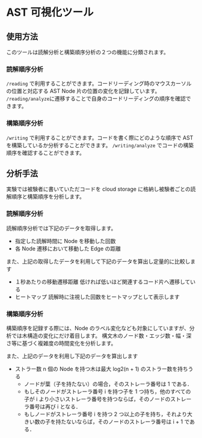 # AST 可視化ツール

## 使用方法

このツールは読解分析と構築順序分析の２つの機能に分類されます。

### 読解順序分析

`/reading` で利用することができます。コードリーディング時のマウスカーソルの位置と対応する AST Node 片の位置の変化を記録しています。
`/reading/analyze`に遷移することで自身のコードリーディングの順序を確認できます。

### 構築順序分析

`/writing` で利用することができます。コードを書く際にどのような順序で AST を構築しているか分析することができます。
`/writing/analyze` でコードの構築順序を確認することができます。

## 分析手法

実験では被験者に書いていただコードを cloud storage に格納し被験者ごとの読解順序と構築順序を分析します。

### 読解順序分析

読解順序分析では下記のデータを取得します。

- 指定した読解時間に Node を移動した回数
- 各 Node 遷移において移動した Edge の距離

また、上記の取得したデータを利用して下記のデータを算出し定量的に比較します

- １秒あたりの移動遷移距離
  低ければ低いほど関連するコード片へ遷移している
- ヒートマップ
  読解時に注視した回数をヒートマップとして表示します

### 構築順序分析

構築順序を記録する際には、Node のラベル変化なども対象にしていますが、分析では木構造の変化にだけ着目します。
構文木のノード数・エッジ数・幅・深さ等に基づく複雑度の時間変化を分析します。

また、上記のデータを利用し下記のデータを算出します

- ストラー数
  n 個の Node を持つ木は最大 log2(n + 1) のストラー数を持ちうる
  - ノードが葉（子を持たない）の場合，そのストレーラ番号は 1 である．
  - もしそのノードがストレーラ番号 i を持つ子を 1 つ持ち，他のすべての子が i より小さいストレーラ番号を持つならば，そのノードのストレーラ番号は再び i となる．
  - もしノードがストレーラ番号 i を持つ 2 つ以上の子を持ち，それより大きい数の子を持たないならば，そのノードのストレーラ番号は i + 1 である．
